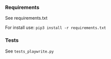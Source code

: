 ### Requirements

See requirements.txt

For install use:
`pip3 install -r requirements.txt`

### Tests

See `tests_playwrite.py`